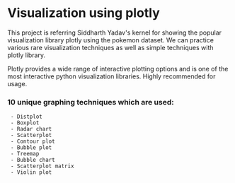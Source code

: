 # Visualization using plotly

This project is referring Siddharth Yadav's kernel for showing the popular visualization library plotly using the pokemon dataset. We can practice various rare visualization techniques as well as simple techniques with plotly library.

Plotly provides a wide range of interactive plotting options and is one of the most interactive python visualization libraries. Highly recommended for usage.

### 10 unique graphing techniques which are used:  
```
 - Distplot
 - Boxplot
 - Radar chart 
 - Scatterplot
 - Contour plot
 - Bubble plot
 - Treemap
 - Bubble chart
 - Scatterplot matrix
 - Violin plot
```

